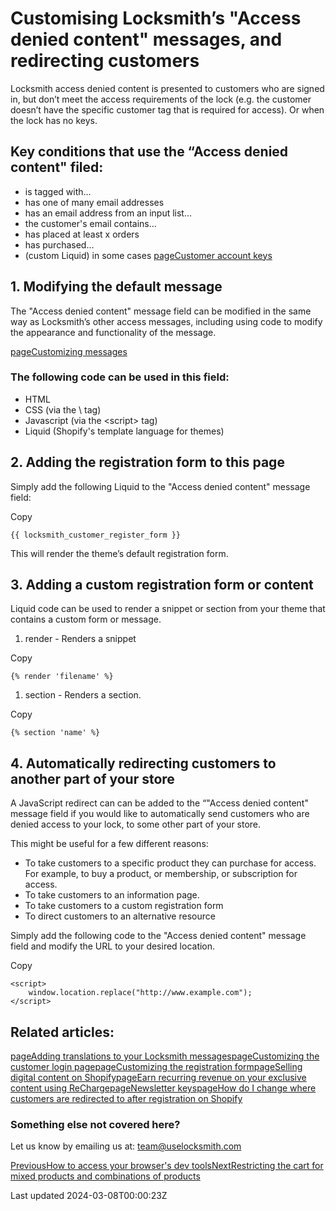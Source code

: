 # Customising Locksmith’s "Access denied content" messages, and redirecting customers

Locksmith access denied content is presented to customers who are signed in, but don’t meet the access requirements of the lock (e.g. the customer doesn’t have the specific customer tag that is required for access). Or when the lock has no keys.

## Key conditions that use the “Access denied content" filed:

- is tagged with…
- has one of many email addresses
- has an email address from an input list…
- the customer's email contains…
- has placed at least x orders
- has purchased…
- (custom Liquid) in some cases
[pageCustomer account keys](/keys/customer-account-keys)
## 1. Modifying the default message

The "Access denied content" message field can be modified in the same way as Locksmith’s other access messages, including using code to modify the appearance and functionality of the message.

[pageCustomizing messages](/tutorials/more/customizing-messages)
### The following code can be used in this field:

- HTML
- CSS (via the \ tag)
- Javascript (via the \<script\> tag)
- Liquid (Shopify's template language for themes)

## 2. Adding the registration form to this page

Simply add the following Liquid to the "Access denied content" message field:

Copy

    {{ locksmith_customer_register_form }}

This will render the theme’s default registration form.

## 3. Adding a custom registration form or content

Liquid code can be used to render a snippet or section from your theme that contains a custom form or message.

1. render - Renders a snippet

Copy

    {% render 'filename' %}

1. section - Renders a section.

Copy

    {% section 'name' %}

## 4. Automatically redirecting customers to another part of your store

A JavaScript redirect can can be added to the “"Access denied content" message field if you would like to automatically send customers who are denied access to your lock, to some other part of your store.

This might be useful for a few different reasons:

- To take customers to a specific product they can purchase for access. For example, to buy a product, or membership, or subscription for access.
- To take customers to an information page.
- To take customers to a custom registration form
- To direct customers to an alternative resource

Simply add the following code to the "Access denied content" message field and modify the URL to your desired location.

Copy

    <script>
        window.location.replace("http://www.example.com");
    </script>

## Related articles:
[pageAdding translations to your Locksmith messages](/tutorials/more/adding-translations-to-your-locksmith-messages)[pageCustomizing the customer login page](/tutorials/more/customizing-the-customer-login-page)[pageCustomizing the registration form](/tutorials/more/customizing-the-registration-form)[pageSelling digital content on Shopify](/tutorials/selling-digital-content-on-shopify)[pageEarn recurring revenue on your exclusive content using ReCharge](/tutorials/more/recharge)[pageNewsletter keys](/keys/more/newsletter-keys)[pageHow do I change where customers are redirected to after registration on Shopify](/faqs/more/how-do-i-change-where-customers-are-redirected-to-after-registration-on-shopify)
### Something else not covered here?

Let us know by emailing us at: team@uselocksmith.com

[PreviousHow to access your browser's dev tools](/tutorials/more/how-to-access-your-browsers-dev-tools)[NextRestricting the cart for mixed products and combinations of products](/tutorials/more/restricting-the-cart-for-mixed-products-and-combinations-of-products)

Last updated 2024-03-08T00:00:23Z